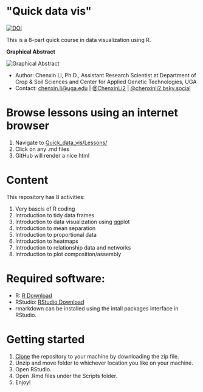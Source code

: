 # "Quick data vis"
[![DOI](https://zenodo.org/badge/876821586.svg)](https://doi.org/10.5281/zenodo.13973004)

This is a 8-part quick course in data visualization using R. 

**Graphical Abstract** 

![Graphical Abstract](https://github.com/cxli233/Quick_data_vis/blob/main/Graphical_abstract_2023_01_14.png)

* Author: Chenxin Li, Ph.D., Assistant Research Scientist at Department of Crop & Soil Sciences and Center for Applied Genetic Technologies, UGA  
* Contact: chenxin.li@uga.edu | [@ChenxinLi2](https://twitter.com/ChenxinLi2) | [@chenxinli2.bsky.social](https://bsky.app/profile/chenxinli2.bsky.social)

# Browse lessons using an internet browser 
1. Navigate to [Quick_data_vis/Lessons/](https://github.com/cxli233/Quick_data_vis/tree/main/Lessons)
2. Click on any .md files
3. GitHub will render a nice html 

# Content
This repository has 8 activities: 
1. Very bascis of R coding
2. Introduction to tidy data frames
3. Introduction to data visualization using ggplot 
4. Introduction to mean separation 
5. Introduction to proportional data 
6. Introduction to heatmaps
7. Introduction to relationship data and networks
8. Introduction to plot composition/assembly 

# Required software:

* R: [R Download](https://cran.r-project.org/bin/)
* RStudio: [RStudio Download](https://www.rstudio.com/products/rstudio/download/)
* rmarkdown can be installed using the intall packages interface in RStudio.

# Getting started
1. [Clone](https://github.com/cxli233/Quick_data_vis.git) the repository to your machine by downloading the zip file.
2. Unzip and move folder to whichever location you like on your machine.
3. Open RStudio.  
4. Open .Rmd files under the Scripts folder. 
5. Enjoy! 



